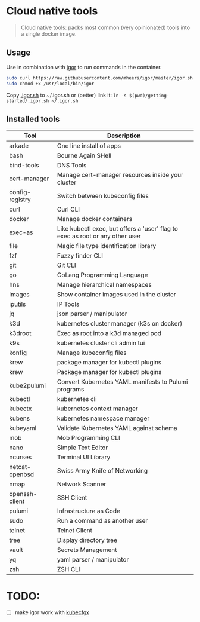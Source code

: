 # Cloud native tools

> Cloud native tools: packs most common (very opinionated) tools into a single docker image.

## Usage

Use in combination with [igor](https://github.com/mheers/igor) to run commands in the container.

```bash
sudo curl https://raw.githubusercontent.com/mheers/igor/master/igor.sh -o /usr/local/bin/igor
sudo chmod +x /usr/local/bin/igor
```

Copy [.igor.sh](.igor.sh) to ~/.igor.sh or (better) link it: ```ln -s $(pwd)/getting-started/.igor.sh ~/.igor.sh```


## Installed tools
|Tool|Description|
|-|-|
|arkade|One line install of apps|
|bash|Bourne Again SHell|
|bind-tools|DNS Tools|
|cert-manager|Manage cert-manager resources inside your cluster|
|config-registry|Switch between kubeconfig files|
|curl|Curl CLI|
|docker|Manage docker containers|
|exec-as|Like kubectl exec, but offers a 'user' flag to exec as root or any other user|
|file|Magic file type identification library|
|fzf|Fuzzy finder CLI|
|git|Git CLI|
|go|GoLang Programming Language|
|hns|Manage hierarchical namespaces|
|images|Show container images used in the cluster|
|iputils|IP Tools|
|jq|json parser / manipulator|
|k3d|kubernetes cluster manager (k3s on docker)|
|k3droot|Exec as root into a k3d managed pod|
|k9s|kubernetes cluster cli admin tui|
|konfig|Manage kubeconfig files|
|krew|package manager for kubectl plugins|
|krew|Package manager for kubectl plugins|
|kube2pulumi|Convert Kubernetes YAML manifests to Pulumi programs|
|kubectl|kubernetes cli|
|kubectx|kubernetes context manager|
|kubens|kubernetes namespace manager|
|kubeyaml|Validate Kubernetes YAML against schema|
|mob|Mob Programming CLI|
|nano|Simple Text Editor|
|ncurses|Terminal UI Library|
|netcat-openbsd|Swiss Army Knife of Networking|
|nmap|Network Scanner|
|openssh-client|SSH Client|
|pulumi|Infrastructure as Code|
|sudo|Run a command as another user|
|telnet|Telnet Client|
|tree|Display directory tree|
|vault|Secrets Management|
|yq|yaml parser / manipulator|
|zsh|ZSH CLI|

# TODO:
- [ ] make igor work with [kubecfgx](https://github.com/mheers/kubecfgx)
